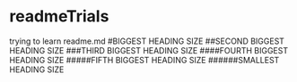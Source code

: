 # readmeTrials
trying to learn readme.md
#BIGGEST HEADING SIZE
##SECOND BIGGEST HEADING SIZE
###THIRD BIGGEST HEADING SIZE
####FOURTH BIGGEST HEADING SIZE
#####FIFTH BIGGEST HEADING SIZE
######SMALLEST HEADING SIZE
